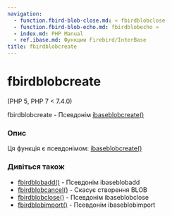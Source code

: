 ```yaml
---
navigation:
  - function.fbird-blob-close.md: « fbirdblobclose
  - function.fbird-blob-echo.md: fbirdblobecho »
  - index.md: PHP Manual
  - ref.ibase.md: Функции Firebird/InterBase
title: fbirdblobcreate
---
```

# fbirdblobcreate

(PHP 5, PHP 7 < 7.4.0)

fbirdblobcreate - Псевдонім [ibaseblobcreate()](function.ibase-blob-create.md)

### Опис

Ця функція є псевдонімом: [ibaseblobcreate()](function.ibase-blob-create.md)

### Дивіться також

-   [fbirdblobadd()](function.fbird-blob-add.md) - Псевдонім ibaseblobadd
-   [fbirdblobcancel()](function.fbird-blob-cancel.md) - Скасує створення BLOB
-   [fbirdblobclose()](function.fbird-blob-close.md) - Псевдонім ibaseblobclose
-   [fbirdblobimport()](function.fbird-blob-import.md) - Псевдонім ibaseblobimport
